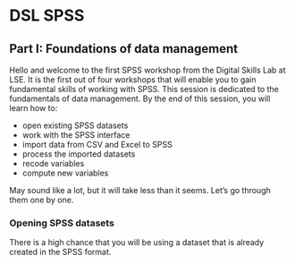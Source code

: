 # DSL SPSS 

## Part I: Foundations of data management 

Hello and welcome to the first SPSS workshop from the Digital Skills Lab at LSE. It is the first out of four workshops that will enable you to gain fundamental skills of working with SPSS. 
This session is dedicated to the fundamentals of data management. By the end of this session, you will learn how to:

- open existing SPSS datasets
- work with the SPSS interface
- import data from CSV and Excel to SPSS
- process the imported datasets
- recode variables
- compute new variables

May sound like a lot, but it will take less than it seems. Let’s go through them one by one. 

### Opening SPSS datasets

There is a high chance that you will be using a dataset that is already created in the SPSS format. 
